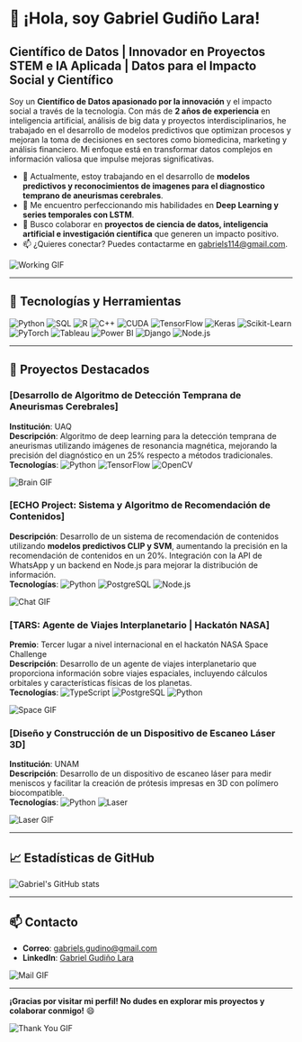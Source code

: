 # 👋 ¡Hola, soy Gabriel Gudiño Lara!

## Científico de Datos | Innovador en Proyectos STEM e IA Aplicada | Datos para el Impacto Social y Científico

Soy un **Científico de Datos apasionado por la innovación** y el impacto social a través de la tecnología. Con más de **2 años de experiencia** en inteligencia artificial, análisis de big data y proyectos interdisciplinarios, he trabajado en el desarrollo de modelos predictivos que optimizan procesos y mejoran la toma de decisiones en sectores como biomedicina, marketing y análisis financiero. Mi enfoque está en transformar datos complejos en información valiosa que impulse mejoras significativas.

- 🔭 Actualmente, estoy trabajando en el desarrollo de **modelos predictivos y reconocimientos de imagenes para el diagnostico temprano de aneurismas cerebrales**.
- 🌱 Me encuentro perfeccionando mis habilidades en **Deep Learning y series temporales con LSTM**.
- 👯 Busco colaborar en **proyectos de ciencia de datos, inteligencia artificial e investigación científica** que generen un impacto positivo.
- 📫 ¿Quieres conectar? Puedes contactarme en [gabriels114@gmail.com](mailto:gabriels114@gmail.com).

![Working GIF](https://github.com/Anmol-Baranwal/Cool-GIFs-For-GitHub/blob/main/working.gif?raw=true)

---

## 🧠 Tecnologías y Herramientas

![Python](https://img.shields.io/badge/Python-3776AB?style=for-the-badge&logo=python&logoColor=white) ![SQL](https://img.shields.io/badge/SQL-003B57?style=for-the-badge&logo=sqlite&logoColor=white) ![R](https://img.shields.io/badge/R-276DC3?style=for-the-badge&logo=r&logoColor=white) ![C++](https://img.shields.io/badge/C%2B%2B-00599C?style=for-the-badge&logo=c%2B%2B&logoColor=white) ![CUDA](https://img.shields.io/badge/CUDA-76B900?style=for-the-badge&logo=nvidia&logoColor=white) ![TensorFlow](https://img.shields.io/badge/TensorFlow-FF6F00?style=for-the-badge&logo=tensorflow&logoColor=white) ![Keras](https://img.shields.io/badge/Keras-D00000?style=for-the-badge&logo=keras&logoColor=white) ![Scikit-Learn](https://img.shields.io/badge/Scikit--Learn-F7931E?style=for-the-badge&logo=scikit-learn&logoColor=white) ![PyTorch](https://img.shields.io/badge/PyTorch-EE4C2C?style=for-the-badge&logo=pytorch&logoColor=white) ![Tableau](https://img.shields.io/badge/Tableau-E97627?style=for-the-badge&logo=tableau&logoColor=white) ![Power BI](https://img.shields.io/badge/Power%20BI-F2C811?style=for-the-badge&logo=power%20bi&logoColor=black) ![Django](https://img.shields.io/badge/Django-092E20?style=for-the-badge&logo=django&logoColor=white) ![Node.js](https://img.shields.io/badge/Node.js-339933?style=for-the-badge&logo=nodedotjs&logoColor=white)

---

## 🚀 Proyectos Destacados

### [Desarrollo de Algoritmo de Detección Temprana de Aneurismas Cerebrales]
**Institución**: UAQ  
**Descripción**: Algoritmo de deep learning para la detección temprana de aneurismas utilizando imágenes de resonancia magnética, mejorando la precisión del diagnóstico en un 25% respecto a métodos tradicionales.  
**Tecnologías**: ![Python](https://img.shields.io/badge/Python-3776AB?style=flat&logo=python&logoColor=white) ![TensorFlow](https://img.shields.io/badge/TensorFlow-FF6F00?style=flat&logo=tensorflow&logoColor=white) ![OpenCV](https://img.shields.io/badge/OpenCV-5C3EE8?style=flat&logo=opencv&logoColor=white)

![Brain GIF](https://github.com/Anmol-Baranwal/Cool-GIFs-For-GitHub/blob/main/brain.gif?raw=true)

### [ECHO Project: Sistema y Algoritmo de Recomendación de Contenidos]
**Descripción**: Desarrollo de un sistema de recomendación de contenidos utilizando **modelos predictivos CLIP y SVM**, aumentando la precisión en la recomendación de contenidos en un 20%. Integración con la API de WhatsApp y un backend en Node.js para mejorar la distribución de información.  
**Tecnologías**: ![Python](https://img.shields.io/badge/Python-3776AB?style=flat&logo=python&logoColor=white) ![PostgreSQL](https://img.shields.io/badge/PostgreSQL-336791?style=flat&logo=postgresql&logoColor=white) ![Node.js](https://img.shields.io/badge/Node.js-339933?style=flat&logo=nodedotjs&logoColor=white)

![Chat GIF](https://github.com/Anmol-Baranwal/Cool-GIFs-For-GitHub/blob/main/chat.gif?raw=true)

### [TARS: Agente de Viajes Interplanetario | Hackatón NASA]
**Premio**: Tercer lugar a nivel internacional en el hackatón NASA Space Challenge  
**Descripción**: Desarrollo de un agente de viajes interplanetario que proporciona información sobre viajes espaciales, incluyendo cálculos orbitales y características físicas de los planetas.  
**Tecnologías**: ![TypeScript](https://img.shields.io/badge/TypeScript-007ACC?style=flat&logo=typescript&logoColor=white) ![PostgreSQL](https://img.shields.io/badge/PostgreSQL-336791?style=flat&logo=postgresql&logoColor=white) ![Python](https://img.shields.io/badge/Python-3776AB?style=flat&logo=python&logoColor=white)

![Space GIF](https://github.com/Anmol-Baranwal/Cool-GIFs-For-GitHub/blob/main/space.gif?raw=true)

### [Diseño y Construcción de un Dispositivo de Escaneo Láser 3D]
**Institución**: UNAM  
**Descripción**: Desarrollo de un dispositivo de escaneo láser para medir meniscos y facilitar la creación de prótesis impresas en 3D con polímero biocompatible.  
**Tecnologías**: ![Python](https://img.shields.io/badge/Python-3776AB?style=flat&logo=python&logoColor=white) ![Laser](https://img.shields.io/badge/Laser-FFD700?style=flat&logo=laserdisc&logoColor=black)

![Laser GIF](https://github.com/Anmol-Baranwal/Cool-GIFs-For-GitHub/blob/main/laser.gif?raw=true)

---

## 📈 Estadísticas de GitHub
![Gabriel's GitHub stats](https://github-readme-stats.vercel.app/api?username=Gabriels114&show_icons=true&theme=radical)

---

## 📫 Contacto
- **Correo**: [gabriels.gudino@gmail.com](mailto:gabriels114@gmail.com)
- **LinkedIn**: [Gabriel Gudiño Lara](www.linkedin.com/in/gabriel-gudiño-lara)

![Mail GIF](https://github.com/Anmol-Baranwal/Cool-GIFs-For-GitHub/blob/main/mail.gif?raw=true)

---

**¡Gracias por visitar mi perfil! No dudes en explorar mis proyectos y colaborar conmigo!** 😄

![Thank You GIF](https://github.com/Anmol-Baranwal/Cool-GIFs-For-GitHub/blob/main/thank-you.gif?raw=true)

